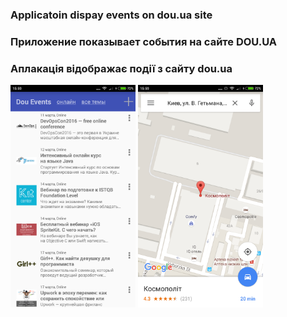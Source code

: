 ### Applicatoin dispay events on dou.ua site

### Приложение показывает события на сайте DOU.UA

### Аплакація відображає події з сайту dou.ua


<img src="market/device-2016-03-11-155951.png" width="200">
<img src="market/device-2016-03-11-155912.png" width="200">



